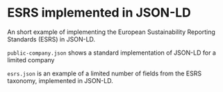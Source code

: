# ESRS implemented in JSON-LD
An short example of implementing the European Sustainability Reporting Standards (ESRS) in JSON-LD.

`public-company.json` shows a standard implementation of JSON-LD for a limited company

`esrs.json` is an example of a limited number of fields from the ESRS taxonomy, implemented in JSON-LD.
